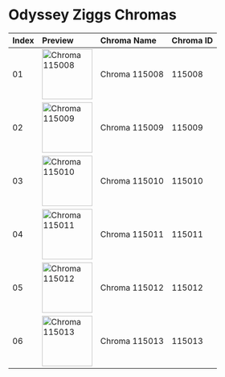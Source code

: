 # Odyssey Ziggs Chromas

| Index | Preview | Chroma Name | Chroma ID |
|:---|:---|:---|:---|
| 01 | <img src='https://raw.communitydragon.org/latest/plugins/rcp-be-lol-game-data/global/default/v1/champion-chroma-images/115/115008.png' alt='Chroma 115008' width='100'> | Chroma 115008 | 115008 |
| 02 | <img src='https://raw.communitydragon.org/latest/plugins/rcp-be-lol-game-data/global/default/v1/champion-chroma-images/115/115009.png' alt='Chroma 115009' width='100'> | Chroma 115009 | 115009 |
| 03 | <img src='https://raw.communitydragon.org/latest/plugins/rcp-be-lol-game-data/global/default/v1/champion-chroma-images/115/115010.png' alt='Chroma 115010' width='100'> | Chroma 115010 | 115010 |
| 04 | <img src='https://raw.communitydragon.org/latest/plugins/rcp-be-lol-game-data/global/default/v1/champion-chroma-images/115/115011.png' alt='Chroma 115011' width='100'> | Chroma 115011 | 115011 |
| 05 | <img src='https://raw.communitydragon.org/latest/plugins/rcp-be-lol-game-data/global/default/v1/champion-chroma-images/115/115012.png' alt='Chroma 115012' width='100'> | Chroma 115012 | 115012 |
| 06 | <img src='https://raw.communitydragon.org/latest/plugins/rcp-be-lol-game-data/global/default/v1/champion-chroma-images/115/115013.png' alt='Chroma 115013' width='100'> | Chroma 115013 | 115013 |

